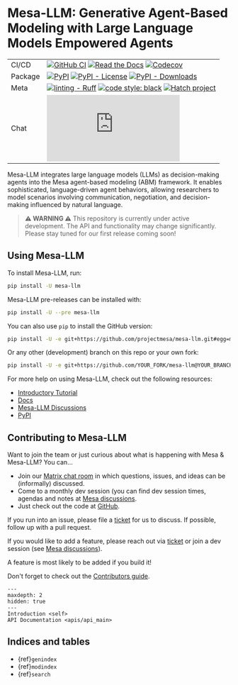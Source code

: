 # Mesa-LLM: Generative Agent-Based Modeling with Large Language Models Empowered Agents

| | |
| --- | --- |
| CI/CD | [![GitHub CI](https://github.com/projectmesa/mesa-llm/workflows/build/badge.svg)](https://github.com/projectmesa/mesa-llm/actions) [![Read the Docs](https://readthedocs.org/projects/mesa-llm/badge/?version=stable)](https://mesa-llm.readthedocs.io/stable) [![Codecov](https://codecov.io/gh/projectmesa/mesa-llm/branch/main/graph/badge.svg)](https://codecov.io/gh/projectmesa/mesa-llm) |
| Package | [![PyPI](https://img.shields.io/pypi/v/mesa-llm.svg)](https://pypi.org/project/mesa-llm) [![PyPI - License](https://img.shields.io/pypi/l/mesa-llm)](https://pypi.org/project/mesa-llm/) [![PyPI - Downloads](https://img.shields.io/pypi/dw/mesa-llm)](https://pypistats.org/packages/mesa-llm) |
| Meta | [![linting - Ruff](https://img.shields.io/endpoint?url=https://raw.githubusercontent.com/astral-sh/ruff/main/assets/badge/v2.json)](https://github.com/astral-sh/ruff) [![code style: black](https://img.shields.io/badge/code%20style-black-000000.svg)](https://github.com/psf/black) [![Hatch project](https://img.shields.io/badge/%F0%9F%A5%9A-Hatch-4051b5.svg)](https://github.com/pypa/hatch) |
| Chat | [![chat](https://img.shields.io/matrix/mesa-llm:matrix.org?label=chat&logo=Matrix)](https://matrix.to/#/#mesa-llm:matrix.org) |

Mesa-LLM integrates large language models (LLMs) as decision-making agents into the Mesa agent-based modeling (ABM) framework. It enables sophisticated, language-driven agent behaviors, allowing researchers to model scenarios involving communication, negotiation, and decision-making influenced by natural language.

> **⚠️ WARNING ⚠️**
> This repository is currently under active development. The API and functionality may change significantly. Please stay tuned for our first release coming soon!

## Using Mesa-LLM

To install Mesa-LLM, run:
```bash
pip install -U mesa-llm
```

Mesa-LLM pre-releases can be installed with:
```bash
pip install -U --pre mesa-llm
```

You can also use `pip` to install the GitHub version:
```bash
pip install -U -e git+https://github.com/projectmesa/mesa-llm.git#egg=mesa-llm
```

Or any other (development) branch on this repo or your own fork:
``` bash
pip install -U -e git+https://github.com/YOUR_FORK/mesa-llm@YOUR_BRANCH#egg=mesa-llm
```

For more help on using Mesa-LLM, check out the following resources:

- [Introductory Tutorial](http://mesa-llm.readthedocs.io/stable/tutorials/intro_tutorial.html)
- [Docs](http://mesa-llm.readthedocs.io/stable/)
- [Mesa-LLM Discussions](https://github.com/projectmesa/mesa-llm/discussions)
- [PyPI](https://pypi.org/project/mesa-llm/)

## Contributing to Mesa-LLM

Want to join the team or just curious about what is happening with Mesa & Mesa-LLM? You can...

  * Join our [Matrix chat room](https://matrix.to/#/#mesa-llm:matrix.org) in which questions, issues, and ideas can be (informally) discussed.
  * Come to a monthly dev session (you can find dev session times, agendas and notes at [Mesa discussions](https://github.com/projectmesa/mesa/discussions).
  * Just check out the code at [GitHub](https://github.com/projectmesa/mesa-llm/).

If you run into an issue, please file a [ticket](https://github.com/projectmesa/mesa-llm/issues) for us to discuss. If possible, follow up with a pull request.

If you would like to add a feature, please reach out via [ticket](https://github.com/projectmesa/mesa-llm/issues) or join a dev session (see [Mesa discussions](https://github.com/projectmesa/mesa/discussions)).

A feature is most likely to be added if you build it!

Don't forget to check out the [Contributors guide](https://github.com/projectmesa/mesa-llm/blob/main/CONTRIBUTING.md).



```{toctree}
---
maxdepth: 2
hidden: true
---
Introduction <self>
API Documentation <apis/api_main>
```

## Indices and tables

- {ref}`genindex`
- {ref}`modindex`
- {ref}`search`